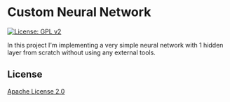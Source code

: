 # Custom Neural Network
[![License: GPL v2](https://img.shields.io/badge/License-GPL%20v2-blue.svg)](LICENSE)

In this project I'm implementing a very simple neural network with 1 hidden
layer from scratch without using any external tools.




## License

[Apache License 2.0](LICENSE)
